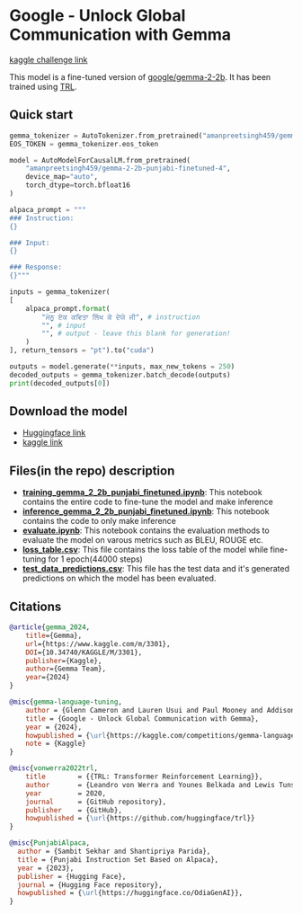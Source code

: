 # Google - Unlock Global Communication with Gemma

[kaggle challenge link](https://www.kaggle.com/competitions/gemma-language-tuning)

This model is a fine-tuned version of [google/gemma-2-2b](https://huggingface.co/google/gemma-2-2b).
It has been trained using [TRL](https://github.com/huggingface/trl).

## Quick start

```python
gemma_tokenizer = AutoTokenizer.from_pretrained("amanpreetsingh459/gemma-2-2b-punjabi-finetuned-4")
EOS_TOKEN = gemma_tokenizer.eos_token

model = AutoModelForCausalLM.from_pretrained(
    "amanpreetsingh459/gemma-2-2b-punjabi-finetuned-4",
    device_map="auto",
    torch_dtype=torch.bfloat16
)

alpaca_prompt = """
### Instruction:
{}

### Input:
{}

### Response:
{}"""

inputs = gemma_tokenizer(
[
    alpaca_prompt.format(
        "ਮੇਨੂ ਏਕ ਕਵਿਤਾ ਲਿੱਖ ਕੇ ਦੇਯੋ ਜੀ", # instruction
        "", # input
        "", # output - leave this blank for generation!
    )
], return_tensors = "pt").to("cuda")

outputs = model.generate(**inputs, max_new_tokens = 250)
decoded_outputs = gemma_tokenizer.batch_decode(outputs)
print(decoded_outputs[0])

```
## Download the model
- [Huggingface link](https://huggingface.co/amanpreetsingh459/gemma-2-2b-punjabi-finetuned-4)
- [kaggle link](https://www.kaggle.com/models/amankaggle57/gemma-2-2b-punjabi-finetuned)

## Files(in the repo) description
- **[training_gemma_2_2b_punjabi_finetuned.ipynb](https://github.com/amanpreetsingh459/kaggle_challenges/blob/master/google-gemma-2-language-fine-tuning/training_gemma_2_2b_punjabi_finetuned.ipynb)**: This notebook contains the entire code to fine-tune the model and make inference
- **[inference_gemma_2_2b_punjabi_finetuned.ipynb](https://github.com/amanpreetsingh459/kaggle_challenges/blob/master/google-gemma-2-language-fine-tuning/inference_gemma_2_2b_punjabi_finetuned.ipynb)**: This notebook contains the code to only make inference
- **[evaluate.ipynb](https://github.com/amanpreetsingh459/kaggle_challenges/blob/master/google-gemma-2-language-fine-tuning/evaluate.ipynb)**: This notebook contains the evaluation methods to evaluate the model on varous metrics such as BLEU, ROUGE etc.
- **[loss_table.csv](https://github.com/amanpreetsingh459/kaggle_challenges/blob/master/google-gemma-2-language-fine-tuning/loss_table.csv)**: This file contains the loss table of the model while fine-tuning for 1 epoch(44000 steps)
- **[test_data_predictions.csv](https://github.com/amanpreetsingh459/kaggle_challenges/blob/master/google-gemma-2-language-fine-tuning/test_data_predictions.csv)**: This file has the test data and it's generated predictions on which the model has been evaluated.

## Citations
    
```bibtex
@article{gemma_2024,
    title={Gemma},
    url={https://www.kaggle.com/m/3301},
    DOI={10.34740/KAGGLE/M/3301},
    publisher={Kaggle},
    author={Gemma Team},
    year={2024}
}

@misc{gemma-language-tuning,
    author = {Glenn Cameron and Lauren Usui and Paul Mooney and Addison Howard},
    title = {Google - Unlock Global Communication with Gemma},
    year = {2024},
    howpublished = {\url{https://kaggle.com/competitions/gemma-language-tuning}},
    note = {Kaggle}
}

@misc{vonwerra2022trl,
	title        = {{TRL: Transformer Reinforcement Learning}},
	author       = {Leandro von Werra and Younes Belkada and Lewis Tunstall and Edward Beeching and Tristan Thrush and Nathan Lambert and Shengyi Huang and Kashif Rasul and Quentin Gallouédec},
	year         = 2020,
	journal      = {GitHub repository},
	publisher    = {GitHub},
	howpublished = {\url{https://github.com/huggingface/trl}}
}

@misc{PunjabiAlpaca,
  author = {Sambit Sekhar and Shantipriya Parida},
  title = {Punjabi Instruction Set Based on Alpaca},
  year = {2023},
  publisher = {Hugging Face},
  journal = {Hugging Face repository},
  howpublished = {\url{https://huggingface.co/OdiaGenAI}},
}

```
